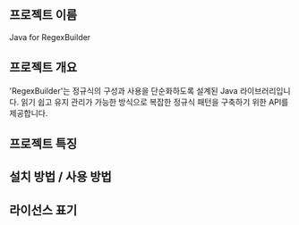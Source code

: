 ## 프로젝트 이름

Java for RegexBuilder

## 프로젝트 개요

'RegexBuilder'는 정규식의 구성과 사용을 단순화하도록 설계된 Java 라이브러리입니다. 읽기 쉽고 유지 관리가 가능한 방식으로 복잡한 정규식 패턴을 구축하기 위한 API를 제공합니다.

## 프로젝트 특징



## 설치 방법 / 사용 방법




## 라이선스 표기